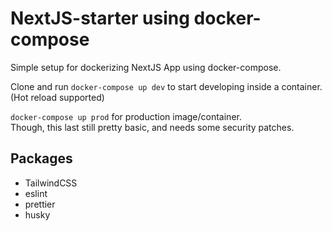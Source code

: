 # NextJS-starter using docker-compose
Simple setup for dockerizing NextJS App using docker-compose.

Clone and run `docker-compose up dev` to start developing inside a container. (Hot reload supported)

`docker-compose up prod` for production image/container.
<br/>
Though, this last still pretty basic, and needs some security patches.

## Packages
* TailwindCSS
* eslint
* prettier
* husky